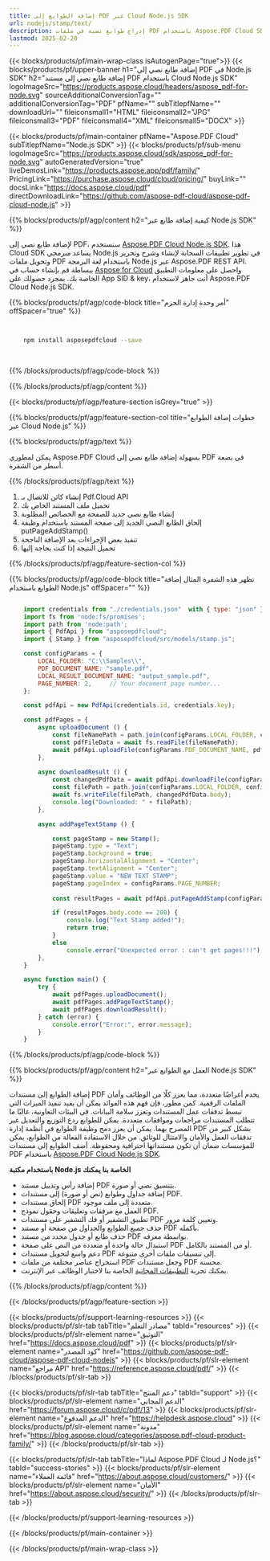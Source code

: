 ```yaml
---
title: إضافة الطوابع إلى PDF عبر Cloud Node.js SDK
url: nodejs/stamp/text/
description: إدراج طوابع نصية في ملفات PDF باستخدام Aspose.PDF Cloud SDK لـ Node.js.
lastmod: 2025-02-20
---
```


{{< blocks/products/pf/main-wrap-class isAutogenPage="true">}}
{{< blocks/products/pf/upper-banner h1="إضافة طابع نصي إلى PDF في Node.js SDK" h2="إضافة طابع نصي إلى مستند PDF باستخدام Cloud Node.js SDK" logoImageSrc="https://products.aspose.cloud/headers/aspose_pdf-for-node.svg" sourceAdditionalConversionTag="" additionalConversionTag="PDF" pfName="" subTitlepfName="" downloadUrl="" fileiconsmall1="HTML" fileiconsmall2="JPG" fileiconsmall3="PDF" fileiconsmall4="XML" fileiconsmall5="DOCX" >}}

{{< blocks/products/pf/main-container pfName="Aspose.PDF Cloud" subTitlepfName="Node.js SDK" >}}
{{< blocks/products/pf/sub-menu logoImageSrc="https://products.aspose.cloud/sdk/aspose_pdf-for-node.svg"
autoGeneratedVersion="true"
liveDemosLink="https://products.aspose.app/pdf/family/" PricingLink="https://purchase.aspose.cloud/cloud/pricing/" buyLink="" docsLink="https://docs.aspose.cloud/pdf"  directDownloadLink="https://github.com/aspose-pdf-cloud/aspose-pdf-cloud-node.js" >}}

{{% blocks/products/pf/agp/content h2="كيفية إضافة طابع عبر Node.js SDK" %}}

لإضافة طابع نصي إلى PDF، سنستخدم
[Aspose.PDF Cloud Node.js SDK](https://products.aspose.cloud/pdf/nodejs/). هذا Cloud SDK يساعد مبرمجي Node.js في تطوير تطبيقات السحابة لإنشاء وشرح وتحرير وتحويل ملفات PDF باستخدام لغة البرمجة Node.js عبر Aspose.PDF REST API. ببساطة قم بإنشاء حساب في [Aspose for Cloud](https://dashboard.aspose.cloud/#/apps) واحصل على معلومات التطبيق الخاصة بك. بمجرد حصولك على App SID & key، أنت جاهز لاستخدام Aspose.PDF Cloud Node.js SDK.

{{% blocks/products/pf/agp/code-block title="أمر وحدة إدارة الحزم" offSpacer="true" %}}

```bash

     
    npm install asposepdfcloud --save
     
     

```

{{% /blocks/products/pf/agp/code-block %}}

{{% /blocks/products/pf/agp/content %}}

{{< blocks/products/pf/agp/feature-section isGrey="true" >}}

{{% blocks/products/pf/agp/feature-section-col title="خطوات إضافة الطوابع عبر Cloud Node.js" %}}

{{% blocks/products/pf/agp/text %}}

يمكن لمطوري Aspose.PDF Cloud بسهولة إضافة طابع نصي إلى PDF في بضعة أسطر من الشفرة.

{{% /blocks/products/pf/agp/text %}}

1. إنشاء كائن للاتصال بـ Pdf.Cloud API
1. تحميل ملف المستند الخاص بك
1. إنشاء طابع نصي جديد للصفحة مع الخصائص المطلوبة
1. إلحاق الطابع النصي الجديد إلى صفحة المستند باستخدام وظيفة putPageAddStamp()
1. تنفيذ بعض الإجراءات بعد الإضافة الناجحة
1. تحميل النتيجة إذا كنت بحاجة إليها

{{% /blocks/products/pf/agp/feature-section-col %}}


{{% blocks/products/pf/agp/code-block title="تظهر هذه الشفرة المثال إضافة الطوابع باستخدام Node.js" offSpacer="" %}}

```js

    import credentials from "./credentials.json"  with { type: "json" };
    import fs from 'node:fs/promises';
    import path from 'node:path';
    import { PdfApi } from "asposepdfcloud";
    import { Stamp } from "asposepdfcloud/src/models/stamp.js"; 

    const configParams = {
        LOCAL_FOLDER: "C:\\Samples\\",
        PDF_DOCUMENT_NAME: "sample.pdf",
        LOCAL_RESULT_DOCUMENT_NAME: "output_sample.pdf",
        PAGE_NUMBER: 2,     // Your document page number...
    };

    const pdfApi = new PdfApi(credentials.id, credentials.key);

    const pdfPages = {
        async uploadDocument () {
            const fileNamePath = path.join(configParams.LOCAL_FOLDER, configParams.PDF_DOCUMENT_NAME);
            const pdfFileData = await fs.readFile(fileNamePath);
            await pdfApi.uploadFile(configParams.PDF_DOCUMENT_NAME, pdfFileData);
        },
                        
        async downloadResult () {
            const changedPdfData = await pdfApi.downloadFile(configParams.PDF_DOCUMENT_NAME);
            const filePath = path.join(configParams.LOCAL_FOLDER, configParams.LOCAL_RESULT_DOCUMENT_NAME);
            await fs.writeFile(filePath, changedPdfData.body);
            console.log("Downloaded: " + filePath);
        },

        async addPageTextStamp () {

            const pageStamp = new Stamp();
            pageStamp.type = "Text";
            pageStamp.background = true;
            pageStamp.horizontalAlignment = "Center";
            pageStamp.textAlignment = "Center";
            pageStamp.value = "NEW TEXT STAMP";
            pageStamp.pageIndex = configParams.PAGE_NUMBER;
            
            const resultPages = await pdfApi.putPageAddStamp(configParams.PDF_DOCUMENT_NAME, configParams.PAGE_NUMBER, pageStamp);

            if (resultPages.body.code == 200) {
                console.log("Text Stamp added!");
                return true;
            }
            else
                console.error("Unexpected error : can't get pages!!!");
        },
    }

    async function main() {
        try {
            await pdfPages.uploadDocument();
            await pdfPages.addPageTextStamp();
            await pdfPages.downloadResult();
        } catch (error) {
            console.error("Error:", error.message);
        }
    }
```
 
{{% /blocks/products/pf/agp/code-block %}}

{{% blocks/products/pf/agp/content h2="العمل مع الطوابع عبر Node.js SDK" %}}

إضافة الطوابع إلى مستندات PDF يخدم أغراضًا متعددة، مما يعزز كلًا من الوظائف وأمان الملفات الرقمية. كمن مطور، فإن فهم هذه الفوائد يمكن أن يفيد تنفيذ الميزات التي تبسط تدفقات عمل المستندات وتعزز سلامة البيانات. في البيئات التعاونية، غالبًا ما تتطلب المستندات مراجعات وموافقات متعددة. يمكن للطوابع ردع التوزيع والتعديل غير المصرح بهما. يمكن أن يعزز دمج وظيفة الطوابع في أنظمة إدارة PDF بشكل كبير من تدفقات العمل والأمان والامتثال للوثائق. من خلال الاستفادة الفعالة من الطوابع، يمكن للمؤسسات ضمان أن تكون مستنداتها احترافية ومحفوظة.
أضف الطوابع إلى مستندات PDF باستخدام [Aspose.PDF Cloud Node.js SDK](https://products.aspose.cloud/pdf/nodejs/).

**باستخدام مكتبة Node.js الخاصة بنا يمكنك**

+ إضافة رأس وتذييل مستند PDF بتنسيق نصي أو صورة.
+ إضافة جداول وطوابع (نص أو صورة) إلى مستندات PDF.
+ إلحاق مستندات PDF متعددة إلى ملف موجود.
+ العمل مع مرفقات وتعليقات وحقول نموذج PDF.
+ تطبيق التشفير أو فك التشفير على مستندات PDF وتعيين كلمة مرور.
+ حذف جميع الطوابع والجداول من صفحة أو مستند PDF بأكمله.
+ حذف طابع أو جدول محدد من مستند PDF بواسطة معرفه.
+ استبدال حالة واحدة أو متعددة من النص على صفحة PDF أو من المستند بالكامل.
+ دعم واسع لتحويل مستندات PDF إلى تنسيقات ملفات أخرى متنوعة.
+ استخراج عناصر مختلفة من ملفات PDF وجعل مستندات PDF محسنة.
+ يمكنك تجربة [التطبيقات المجانية](https://products.aspose.app/pdf/family/) الخاصة بنا لاختبار الوظائف عبر الإنترنت.

{{% /blocks/products/pf/agp/content %}}

{{< /blocks/products/pf/agp/feature-section >}}

{{< blocks/products/pf/support-learning-resources >}}
{{< blocks/products/pf/slr-tab tabTitle="مصادر التعلم" tabId="resources" >}}
{{< blocks/products/pf/slr-element name="التوثيق" href="https://docs.aspose.cloud/pdf" >}}
{{< blocks/products/pf/slr-element name="كود المصدر" href="https://github.com/aspose-pdf-cloud/aspose-pdf-cloud-nodejs" >}}
{{< blocks/products/pf/slr-element name="مراجع API" href="https://reference.aspose.cloud/pdf/" >}}
{{< /blocks/products/pf/slr-tab >}}

{{< blocks/products/pf/slr-tab tabTitle="دعم المنتج" tabId="support" >}}
{{< blocks/products/pf/slr-element name="الدعم المجاني" href="https://forum.aspose.cloud/c/pdf/13" >}}
{{< blocks/products/pf/slr-element name="الدعم المدفوع" href="https://helpdesk.aspose.cloud" >}}
{{< blocks/products/pf/slr-element name="مدونة" href="https://blog.aspose.cloud/categories/aspose.pdf-cloud-product-family/" >}}
{{< /blocks/products/pf/slr-tab >}}

{{< blocks/products/pf/slr-tab tabTitle="لماذا Aspose.PDF Cloud لـ Node.js؟" tabId="success-stories" >}}
{{< blocks/products/pf/slr-element name="قائمة العملاء" href="https://about.aspose.cloud/customers/" >}}
{{< blocks/products/pf/slr-element name="الأمان" href="https://about.aspose.cloud/security/" >}}
{{< /blocks/products/pf/slr-tab >}}

{{< /blocks/products/pf/support-learning-resources >}}

<!-- aboutfile Ends -->

{{< /blocks/products/pf/main-container >}}

{{< /blocks/products/pf/main-wrap-class >}}




